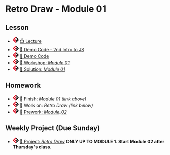 # Retro Draw - Module 01

## Lesson
- ![FSA](/logo.png) [📺 Lecture](https://www.youtube.com/watch?v=QT5D050ToSQ&list=PL9NTD5QQdssXTarkBujHENSDgUVBIoFX8&index=12)
- ![FSA](/logo.png) [👾 Demo Code - 2nd Intro to JS](second_intro_to_js.js)
- ![FSA](/logo.png) [👾 Demo Code](demo.js)
- ![FSA](/logo.png) [🔬 Workshop: *Module 01*](https://learn.fullstackacademy.com/workshop/5e3a2062dc73d20004327fae/content/5e3a2062dc73d20004327fc3/text)
- ![FSA](/logo.png) [👾 Solution: *Module 01*](https://learn.fullstackacademy.com/workshop/5e3a2062dc73d20004327fae/content/5e3a2062dc73d20004327fb9/text)

## Homework
- ![FSA](/logo.png) 🔬 Finish: *Module 01 (link above)*
- ![FSA](/logo.png) 🔬 Work on: *Retro Draw (link below)*
- ![FSA](/logo.png) [📖 Prework: *Module_02*](https://learn.fullstackacademy.com/workshop/5e3af74ab43d2800048a609b/content/5e3af74bb43d2800048a60a2/text)

## Weekly Project (Due Sunday)
- ![FSA](/logo.png) [🔬 Project: *Retro Draw*](https://learn.fullstackacademy.com/workshop/5e39a062dc73d200043257d2/landing) __ONLY UP TO MODULE 1. Start Module 02 after Thursday's class.__
